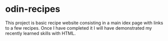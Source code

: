 # odin-recipes

This project is basic recipe website consisting in a main idex page with links to a few recipes.
Once I have completed it I will have demonstrated my recently learned skills with HTML.